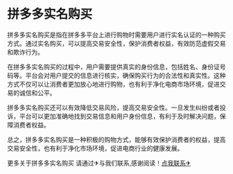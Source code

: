 # 拼多多实名购买

拼多多实名购买是指在拼多多平台上进行购物时需要用户进行实名认证的一种购买方式。通过实名购买，可以提高交易安全性，保护消费者权益，有效防范虚假交易和欺诈行为。

在拼多多实名购买的过程中，用户需要提供真实的身份信息，包括姓名、身份证号码等。平台会对用户提交的信息进行核实，确保购买行为的合法性和真实性。这种方式不仅可以让消费者更加放心地进行购物，也有利于净化电商市场环境，促进交易的诚信和公平。

拼多多实名购买还可以有效降低交易风险，提高交易安全性。一旦发生纠纷或者投诉，平台可以更加准确地找到交易信息和用户身份信息，有利于及时解决问题，保障消费者权益。

总之，拼多多实名购买是一种积极的购物方式，能够有效保护消费者的权益，提高交易安全性，也有利于净化市场环境，促进电商行业的健康发展。

更多关于拼多多实名购买 请通过✈与我们联系,感谢阅读！[点我联系✈](https://auth.G208.com)